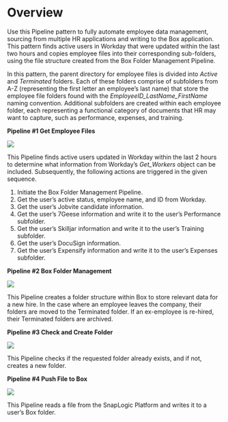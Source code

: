 # Overview

Use this Pipeline pattern to fully automate employee data management, sourcing from multiple HR applications and writing to the Box application. This pattern finds active users in Workday that were updated within the last two hours and copies employee files into their corresponding sub-folders, using the file structure created from the Box Folder Management Pipeline.

In this pattern, the parent directory for employee files is divided into _Active_ and _Terminated_ folders. Each of these folders comprise of subfolders from A-Z (representing the first letter an employee’s last name) that store the employee file folders found with the _EmployeeID\_LastName\_FirstName_ naming convention. Additional subfolders are created within each employee folder, each representing a functional category of documents that HR may want to capture, such as performance, expenses, and training.

**Pipeline #1 Get Employee Files**

****![](<../.gitbook/assets/image (3).png>)****



This Pipeline finds active users updated in Workday within the last 2 hours to determine what information from Workday’s _Get\_Workers_ object can be included. Subsequently, the following actions are triggered in the given sequence.

1. Initiate the Box Folder Management Pipeline.
2. Get the user’s active status, employee name, and ID from Workday.
3. Get the user’s Jobvite candidate information.
4. Get the user’s 7Geese information and write it to the user’s Performance subfolder.
5. Get the user’s Skilljar information and write it to the user’s Training subfolder.
6. Get the user’s DocuSign information.
7. Get the user’s Expensify information and write it to the user’s Expenses subfolder.

**Pipeline #2 Box Folder Management**

****![](<../.gitbook/assets/image (4).png>)****

This Pipeline creates a folder structure within Box to store relevant data for a new hire. In the case where an employee leaves the company, their folders are moved to the Terminated folder. If an ex-employee is re-hired, their Terminated folders are archived.

**Pipeline #3 Check and Create Folder**

****![](<../.gitbook/assets/image (7).png>)****

This Pipeline checks if the requested folder already exists, and if not, creates a new folder.

**Pipeline #4 Push File to Box**

****![](<../.gitbook/assets/image (1).png>)****

This Pipeline reads a file from the SnapLogic Platform and writes it to a user’s Box folder.

